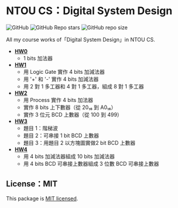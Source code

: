 # NTOU CS：Digital System Design

![GitHub](https://img.shields.io/github/license/5j54d93/NTOU-CS-Digital-System-Design)
![GitHub Repo stars](https://img.shields.io/github/stars/5j54d93/NTOU-CS-Digital-System-Design)
![GitHub repo size](https://img.shields.io/github/repo-size/5j54d93/NTOU-CS-Digital-System-Design)

All my course works of「Digital System Design」in NTOU CS.

- [**HW0**](https://github.com/5j54d93/NTOU-CS-Digital-System-Design/tree/main/HW0)
  - 1 bits 加法器
- [**HW1**](https://github.com/5j54d93/NTOU-CS-Digital-System-Design/tree/main/HW1)
  - 用 Logic Gate 實作 4 bits 加減法器
  - 用 '+' 和 '-' 實作 4 bits 加減法器
  - 用 2 對 1 多工器和 4 對 1 多工器，組成 8 對 1 多工器
- [**HW2**](https://github.com/5j54d93/NTOU-CS-Digital-System-Design/tree/main/HW2)
  - 用 Process 實作 4 bits 加法器
  - 實作 8 bits 上下數器（從 20₁₆ 到 A0₁₆）
  - 實作 3 位元 BCD 上數器（從 100 到 499）
- [**HW3**](https://github.com/5j54d93/NTOU-CS-Digital-System-Design/tree/main/HW3)
  - 題目 1：階梯波
  - 題目 2：可串接 1 bit BCD 上數器
  - 題目 3：用題目 2 以方塊圖實做2 bit BCD 上數器
- [**HW4**](https://github.com/5j54d93/NTOU-CS-Digital-System-Design/tree/main/HW4)
  - 用 4 bits 加減法器組成 10 bits 加減法器
  - 用 4 bits BCD 可串接上數器組成 3 位數 BCD 可串接上數器

## License：MIT

This package is [MIT licensed](https://github.com/5j54d93/NTOU-CS-Digital-System-Design/blob/main/LICENSE).
